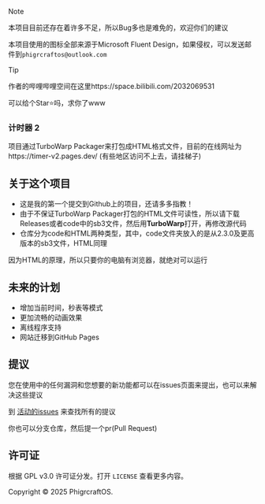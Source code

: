> [!Note]
> 本项目目前还存在着许多不足，所以Bug多也是难免的，欢迎你们的建议
>
> 本项目使用的图标全部来源于Microsoft Fluent Design，如果侵权，可以发送邮件到`phigrcraftos@outlook.com`

> [!Tip]
> 作者的哔哩哔哩空间在这里https://space.bilibili.com/2032069531
>
> 可以给个Star⭐吗，求你了www
<h3>
    计时器 2
</h3>
项目通过TurboWarp Packager来打包成HTML格式文件，目前的在线网址为https://timer-v2.pages.dev/  (有些地区访问不上去，请挂梯子)
</div>

## 关于这个项目
* 这是我的第一个提交到Github上的项目，还请多多指教！
* 由于不保证TurboWarp Packager打包的HTML文件可读性，所以请下载Releases或者code中的sb3文件，然后用**TurboWarp**打开，再修改源代码
* 仓库分为code和HTML两种类型，其中，code文件夹放入的是从2.3.0及更高版本的sb3文件，HTML同理

因为HTML的原理，所以只要你的电脑有浏览器，就绝对可以运行

## 未来的计划

* 增加当前时间，秒表等模式
* 更加流畅的动画效果
* 离线程序支持
* 网站迁移到GitHub Pages

## 提议
您在使用中的任何漏洞和您想要的新功能都可以在issues页面来提出，也可以来解决这些提议

到 [活动的issues](https://github.com/PhigrcraftOS/Timer/issues) 来查找所有的提议

你也可以分支仓库，然后提一个pr(Pull Request)

## 许可证

根据 GPL v3.0 许可证分发。打开 `LICENSE` 查看更多内容。

Copyright © 2025 PhigrcraftOS.
